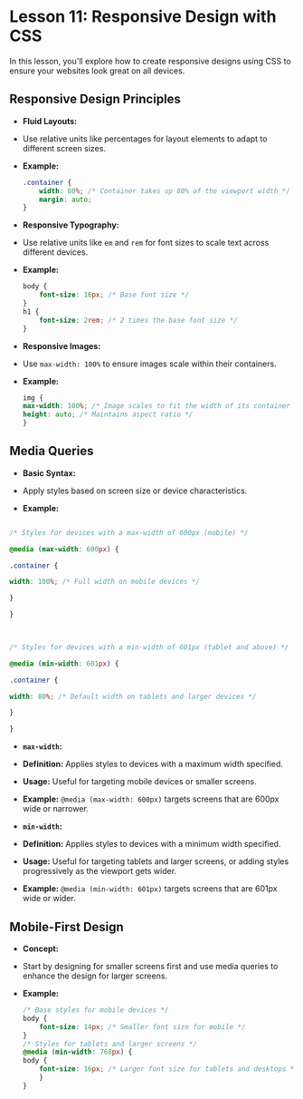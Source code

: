 # **Lesson 11: Responsive Design with CSS**

  
In this lesson, you'll explore how to create responsive designs using CSS to ensure your websites look great on all devices.

## **Responsive Design Principles**

- **Fluid Layouts:**

- Use relative units like percentages for layout elements to adapt to different screen sizes.

- **Example:**

	```css
	.container {
		width: 80%; /* Container takes up 80% of the viewport width */
		margin: auto;
	}
	```

  
 - **Responsive Typography:**

- Use relative units like `em` and `rem` for font sizes to scale text across different devices.

- **Example:**

	```css
	body {
		font-size: 16px; /* Base font size */
	} 
	h1 {
		font-size: 2rem; /* 2 times the base font size */
	}
	```

 - **Responsive Images:**

- Use `max-width: 100%` to ensure images scale within their containers.

- **Example:**

	```css
	img {
	max-width: 100%; /* Image scales to fit the width of its container */
	height: auto; /* Maintains aspect ratio */
	}
	```

  

## **Media Queries**

  

- **Basic Syntax:**

- Apply styles based on screen size or device characteristics.

- **Example:**

```css

/* Styles for devices with a max-width of 600px (mobile) */

@media (max-width: 600px) {

.container {

width: 100%; /* Full width on mobile devices */

}

}

  

/* Styles for devices with a min-width of 601px (tablet and above) */

@media (min-width: 601px) {

.container {

width: 80%; /* Default width on tablets and larger devices */

}

}

```

  

- **`max-width`:**

- **Definition:** Applies styles to devices with a maximum width specified.

- **Usage:** Useful for targeting mobile devices or smaller screens.

- **Example:** `@media (max-width: 600px)` targets screens that are 600px wide or narrower.

  

- **`min-width`:**

- **Definition:** Applies styles to devices with a minimum width specified.

- **Usage:** Useful for targeting tablets and larger screens, or adding styles progressively as the viewport gets wider.

- **Example:** `@media (min-width: 601px)` targets screens that are 601px wide or wider.

  

## **Mobile-First Design**

- **Concept:**

- Start by designing for smaller screens first and use media queries to enhance the design for larger screens.

- **Example:**

	```css
	/* Base styles for mobile devices */
	body {
		font-size: 14px; /* Smaller font size for mobile */
	}
	/* Styles for tablets and larger screens */
	@media (min-width: 768px) {
	body {
		font-size: 16px; /* Larger font size for tablets and desktops */
		}
	}
	```
<!--stackedit_data:
eyJoaXN0b3J5IjpbLTEzMjM2NTEyNDAsLTE5NjcyNjE1MzRdfQ
==
-->